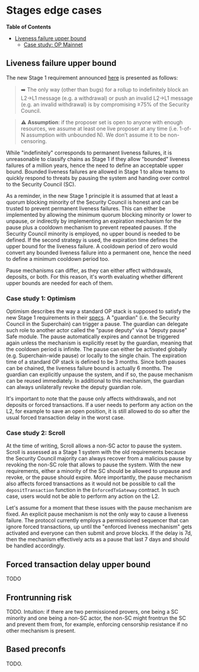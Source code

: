 # Stages edge cases
<!-- START doctoc generated TOC please keep comment here to allow auto update -->
<!-- DON'T EDIT THIS SECTION, INSTEAD RE-RUN doctoc TO UPDATE -->
**Table of Contents**

- [Liveness failure upper bound](#liveness-failure-upper-bound)
  - [Case study: OP Mainnet](#case-study-op-mainnet)

<!-- END doctoc generated TOC please keep comment here to allow auto update -->

## Liveness failure upper bound

The new Stage 1 requirement announced [here](https://forum.l2beat.com/t/stages-update-a-high-level-guiding-principle-for-stage-1/338?u=donnoh) is presented as follows:

> ➡️ The only way (other than bugs) for a rollup to indefinitely block an L2→L1 message (e.g. a withdrawal) or push an invalid L2→L1 message (e.g. an invalid withdrawal) is by compromising ≥75% of the Security Council.

> ⚠️ **Assumption**: if the proposer set is open to anyone with enough resources, we assume at least one live proposer at any time (i.e. 1-of-N assumption with unbounded N). We don’t assume it to be non-censoring.

While "indefinitely" corresponds to permanent liveness failures, it is unreasonable to classify chains as Stage 1 if they allow "bounded" liveness failures of a million years, hence the need to define an acceptable upper bound. Bounded liveness failures are allowed in Stage 1 to allow teams to quickly respond to threats by pausing the system and handing over control to the Security Council (SC). 

As a reminder, in the new Stage 1 principle it is assumed that at least a quorum blocking minority of the Security Council is honest and can be trusted to prevent permanent liveness failures. This can either be implemented by allowing the minimum quorum blocking minority or lower to unpause, or indirectly by implementing an expiration mechanism for the pause plus a cooldown mechanism to prevent repeated pauses. If the Security Council minority is employed, no upper bound is needed to be defined. If the second strategy is used, the expiration time defines the upper bound for the liveness failure. A cooldown period of zero would convert any bounded liveness failure into a permanent one, hence the need to define a minimum cooldown period too.

Pause mechanisms can differ, as they can either affect withdrawals, deposits, or both. For this reason, it's worth evaluating whether different upper bounds are needed for each of them.

### Case study 1: Optimism

Optimism describes the way a standard OP stack is supposed to satisfy the new Stage 1 requirements in their [specs](https://specs.optimism.io/protocol/stage-1.html). A "guardian" (i.e. the Security Council in the Superchain) can trigger a pause. The guardian can delegate such role to another actor called the "pause deputy" via a "deputy pause" Safe module. The pause automatically expires and cannot be triggered again unless the mechanism is explicitly reset by the guardian, meaning that the cooldown period is infinite. The pause can either be activated globally (e.g. Superchain-wide pause) or locally to the single chain. The expiration time of a standard OP stack is defined to be 3 months. Since both pauses can be chained, the liveness failure bound is actually 6 months. The guardian can explicitly unpause the system, and if so, the pause mechanism can be reused immediately. In additional to this mechanism, the guardian can always unilaterally revoke the deputy guardian role.

It's important to note that the pause only affects withdrawals, and not deposits or forced transactions. If a user needs to perform any action on the L2, for example to save an open position, it is still allowed to do so after the usual forced transaction delay in the worst case.

### Case study 2: Scroll

At the time of writing, Scroll allows a non-SC actor to pause the system. Scroll is assessed as a Stage 1 system with the old requirements because the Security Council majority can always recover from a malicious pause by revoking the non-SC role that allows to pause the system. With the new requirements, either a minority of the SC should be allowed to unpause and revoke, or the pause should expire. More importantly, the pause mechanism also affects forced transactions as it would not be possible to call the `depositTransaction` function in the `EnforcedTxGateway` contract. In such case, users would not be able to perform any action on the L2.

Let's assume for a moment that these issues with the pause mechanism are fixed. An explicit pause mechanism is not the only way to cause a liveness failure. The protocol currently employs a permissioned sequencer that can ignore forced transactions, up until the "enforced liveness mechanism" gets activated and everyone can then submit and prove blocks. If the delay is 7d, then the mechanism effectively acts as a pause that last 7 days and should be handled accordingly.

## Forced transaction delay upper bound

TODO

## Frontrunning risk

TODO. Intuition: if there are two permissioned provers, one being a SC minority and one being a non-SC actor, the non-SC might frontrun the SC and prevent them from, for example, enforcing censorship resistance if no other mechanism is present.

## Based preconfs

TODO.
